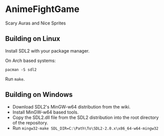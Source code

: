 # AnimeFightGame
Scary Auras and Nice Sprites

## Building on Linux
Install SDL2 with your package manager.

On Arch based systems:
```
pacman -S sdl2
```

Run `make`.

## Building on Windows
- Download SDL2's MinGW-w64 distribution from the wiki.
- Install MinGW-w64 based tools.
- Copy the SDL2.dll file from the SDL2 distribution into the root directory of the repository.
- Run `mingw32-make SDL_DIR=C:\Path\To\SDL2-2.0.x\x86_64-w64-mingw32`
